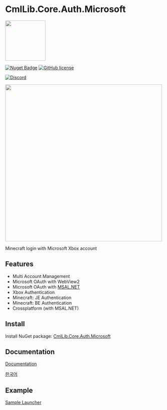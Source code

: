 # CmlLib.Core.Auth.Microsoft

<img src='https://raw.githubusercontent.com/CmlLib/CmlLib.Core/master/icon.png' width=128>

[![Nuget Badge](https://img.shields.io/nuget/v/CmlLib.Core.Auth.Microsoft)](https://www.nuget.org/packages/CmlLib.Core.Auth.Microsoft)
[![GitHub license](https://img.shields.io/github/license/Naereen/StrapDown.js.svg)](https://github.com/CmlLib/CmlLib.Core.Auth.Microsoft/blob/master/LICENSE)

[![Discord](https://img.shields.io/discord/795952027443527690?label=discord\&logo=discord\&style=for-the-badge)](https://discord.gg/cDW2pvwHSc)

<img src="https://user-images.githubusercontent.com/17783561/120596686-02b15980-c47f-11eb-96e9-4ea03f451352.png" width=500/>

Minecraft login with Microsoft Xbox account

## Features

- Multi Account Management
- Microsoft OAuth with WebView2
- Microsoft OAuth with [MSAL.NET](https://github.com/AzureAD/microsoft-authentication-library-for-dotnet)
- Xbox Authentication
- Minecraft: JE Authentication
- Minecraft: BE Authentication
- Crossplatform (with MSAL.NET)

## Install

Install NuGet package: [CmlLib.Core.Auth.Microsoft](https://www.nuget.org/packages/CmlLib.Core.Auth.Microsoft)

## Documentation

[Documentation](https://alphabs.gitbook.io/cmllib/auth.microsoft/cmllib.core.auth.microsoft)

[한국어](https://alphabs.gitbook.io/cmllib/v/ko/auth.microsoft/cmllib.core.auth.microsoft)

## Example

[Sample Launcher](https://github.com/CmlLib/CmlLib-Minecraft-Launcher)
